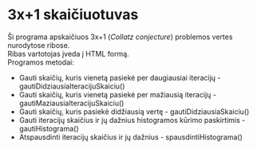 # 3x+1 skaičiuotuvas
Ši programa apskaičiuos 3x+1 (*Collatz conjecture*) problemos vertes nurodytose ribose.  
Ribas vartotojas įveda į HTML formą.  
Programos metodai:  
  + Gauti skaičių, kuris vienetą pasiekė per daugiausiai iteracijų - gautiDidziausiaIteracijuSkaiciu()
  + Gauti skaičių, kuris vienetą pasiekė per mažiausią iteracijų - gautiMaziausiaIteracijuSkaiciu()
  + Gauti skaičių, kuris pasiekė didžiausią vertę - gautiDidziausiaSkaiciu()
  + Gauti iteracijų skaičius ir jų dažnius histogramos kūrimo paskirtimis - gautiHistograma()
  + Atspausdinti iteracijų skaičius ir jų dažnius - spausdintiHistograma()
